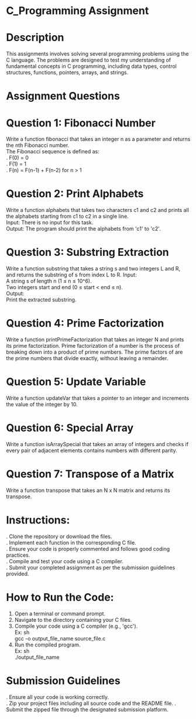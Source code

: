 # C_Programming Assignment<br>

# Description
This assignments involves solving several programming problems using the C language.
The problems are designed to test my understanding of fundamental concepts in C programming, including data types, control structures, functions, pointers, arrays, and strings.

# Assignment Questions
# Question 1: Fibonacci Number
Write a function fibonacci that takes an integer n as a parameter and returns the nth Fibonacci number.<br>
The Fibonacci sequence is defined as:<br>
. F(0) = 0<br>
. F(1) = 1<br>
. F(n) = F(n-1) + F(n-2) for n > 1<br>

# Question 2: Print Alphabets
Write a function alphabets that takes two characters c1 and c2 and prints all the alphabets starting from c1 to c2 in a single line.<br>
Input: There is no input for this task.<br>
Output: The program should print the alphabets from 'c1' to 'c2'.

# Question 3: Substring Extraction
Write a function substring that takes a string s and two integers L and R, and returns the substring of s from index L to R.
Input:<br>
A string s of length n (1 ≤ n ≤ 10^6).<br>
Two integers start and end (0 ≤ start < end ≤ n).<br>
Output:<br>
Print the extracted substring.<br>

# Question 4: Prime Factorization
Write a function printPrimeFactorization that takes an integer N and prints its prime factorization.
Prime factorization of a number is the process of breaking down into a product of prime numbers. The prime factors of are the prime numbers that divide exactly, without leaving a remainder.

# Question 5: Update Variable
Write a function updateVar that takes a pointer to an integer and increments the value of the integer by 10.

# Question 6: Special Array
Write a function isArraySpecial that takes an array of integers and checks if every pair of adjacent elements contains numbers with different parity.

# Question 7: Transpose of a Matrix
Write a function transpose that takes an N x N matrix and returns its transpose.

# Instructions: <br>
. Clone the repository or download the files.<br>
. Implement each function in the corresponding C file.<br>
. Ensure your code is properly commented and follows good coding practices.<br>
. Compile and test your code using a C compiler.<br>
. Submit your completed assignment as per the submission guidelines provided.<br>

# How to Run the Code: <br>
1. Open a terminal or command prompt.<br>
2. Navigate to the directory containing your C files.<br>
3. Compile your code using a C compiler (e.g., 'gcc').<br>
Ex: sh<br>
   gcc -o output_file_name source_file.c<br>
4. Run the compiled program.<br>
Ex: sh<br>
   ./output_file_name<br>

# Submission Guidelines<br>
. Ensure all your code is working correctly.<br>
. Zip your project files including all source code and the README file.
. Submit the zipped file through the designated submission platform.
